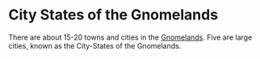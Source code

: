 # City States of the Gnomelands

There are about 15-20 towns and cities in the [Gnomelands](#52.01). Five are 
large cities, known as the City-States of the Gnomelands. 
